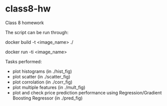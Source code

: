# class8-hw
Class 8 homework

The script can be run through:

docker build -t <image_name> ./

docker run -ti <image_name>

Tasks performed:

- plot histograms (in ./hist_fig)
- plot scatter (in ./scatter_fig)
- plot corrolation (in ./corr_fig)
- plot multiple features (in ./mult_fig)
- plot and check price prediction performance using Regression/Gradient Boosting Regressor (in ./pred_fig)
